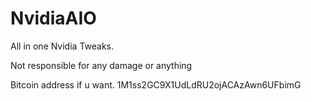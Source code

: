 # NvidiaAIO
All in one Nvidia Tweaks.

Not responsible for any damage or anything


Bitcoin address if u want.   1M1ss2GC9X1UdLdRU2ojACAzAwn6UFbimG
